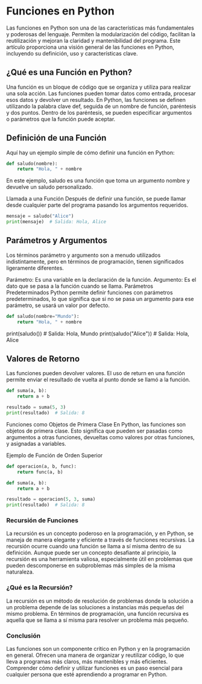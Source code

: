 # Funciones en Python
Las funciones en Python son una de las características más fundamentales y poderosas del lenguaje. Permiten la modularización del código, facilitan la reutilización y mejoran la claridad y mantenibilidad del programa. Este artículo proporciona una visión general de las funciones en Python, incluyendo su definición, uso y características clave.

## ¿Qué es una Función en Python?
Una función es un bloque de código que se organiza y utiliza para realizar una sola acción. Las funciones pueden tomar datos como entrada, procesar esos datos y devolver un resultado. En Python, las funciones se definen utilizando la palabra clave def, seguida de un nombre de función, paréntesis y dos puntos. Dentro de los paréntesis, se pueden especificar argumentos o parámetros que la función puede aceptar.

## Definición de una Función
Aquí hay un ejemplo simple de cómo definir una función en Python:
```python
def saludo(nombre):
    return "Hola, " + nombre
```

En este ejemplo, saludo es una función que toma un argumento nombre y devuelve un saludo personalizado.

Llamada a una Función
Después de definir una función, se puede llamar desde cualquier parte del programa pasando los argumentos requeridos.
```python
mensaje = saludo("Alice")
print(mensaje)  # Salida: Hola, Alice
```

## Parámetros y Argumentos
Los términos parámetro y argumento son a menudo utilizados indistintamente, pero en términos de programación, tienen significados ligeramente diferentes.

Parámetro: Es una variable en la declaración de la función.
Argumento: Es el dato que se pasa a la función cuando se llama.
Parámetros Predeterminados
Python permite definir funciones con parámetros predeterminados, lo que significa que si no se pasa un argumento para ese parámetro, se usará un valor por defecto.
```python
def saludo(nombre="Mundo"):
    return "Hola, " + nombre
```
print(saludo())  # Salida: Hola, Mundo
print(saludo("Alice"))  # Salida: Hola, Alice

## Valores de Retorno
Las funciones pueden devolver valores. El uso de return en una función permite enviar el resultado de vuelta al punto donde se llamó a la función.
```python
def suma(a, b):
    return a + b

resultado = suma(5, 3)
print(resultado)  # Salida: 8
```
Funciones como Objetos de Primera Clase
En Python, las funciones son objetos de primera clase. Esto significa que pueden ser pasadas como argumentos a otras funciones, devueltas como valores por otras funciones, y asignadas a variables.

Ejemplo de Función de Orden Superior
```python
def operacion(a, b, func):
    return func(a, b)

def suma(a, b):
    return a + b

resultado = operacion(5, 3, suma)
print(resultado)  # Salida: 8
```

### Recursión de Funciones

La recursión es un concepto poderoso en la programación, y en Python, se maneja de manera elegante y eficiente a través de funciones recursivas. La recursión ocurre cuando una función se llama a sí misma dentro de su definición. Aunque puede ser un concepto desafiante al principio, la recursión es una herramienta valiosa, especialmente útil en problemas que pueden descomponerse en subproblemas más simples de la misma naturaleza.

### ¿Qué es la Recursión?

La recursión es un método de resolución de problemas donde la solución a un problema depende de las soluciones a instancias más pequeñas del mismo problema. En términos de programación, una función recursiva es aquella que se llama a sí misma para resolver un problema más pequeño.


### Conclusión

Las funciones son un componente crítico en Python y en la programación en general. Ofrecen una manera de organizar y reutilizar código, lo que lleva a programas más claros, más mantenibles y más eficientes. Comprender cómo definir y utilizar funciones es un paso esencial para cualquier persona que esté aprendiendo a programar en Python.
